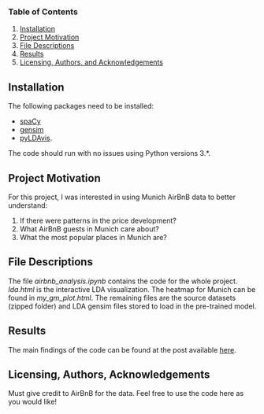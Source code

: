 
### Table of Contents

1. [Installation](#installation)
2. [Project Motivation](#motivation)
3. [File Descriptions](#files)
4. [Results](#results)
5. [Licensing, Authors, and Acknowledgements](#licensing)

## Installation <a name="installation"></a>

The following packages need to be installed:
- [spaCy](http://spacy.io/)
- [gensim](http://radimrehurek.com/gensim/)
- [pyLDAvis](http://github.com/bmabey/pyLDAvis).

The code should run with no issues using Python versions 3.*.

## Project Motivation<a name="motivation"></a>

For this project, I was interested in using Munich AirBnB data to better understand:

1. If there were patterns in the price development?
2. What AirBnB guests in Munich care about?
3. What the most popular places in Munich are?


## File Descriptions <a name="files"></a>

The file *airbnb_analysis.ipynb* contains the code for the whole project.
*lda.html* is the interactive LDA visualization. The heatmap for Munich can be
found in *my_gm_plot.html*. The remaining files are the source datasets (zipped folder) and LDA gensim files stored to load in the pre-trained model.


## Results<a name="results"></a>

The main findings of the code can be found at the post available [here](https://medium.com/@marvinlt75/insightful-analysis-of-munich-airbnb-data-20c2ce898d4d).

## Licensing, Authors, Acknowledgements<a name="licensing"></a>

Must give credit to AirBnB for the data. Feel free to use the code here as you would like!
